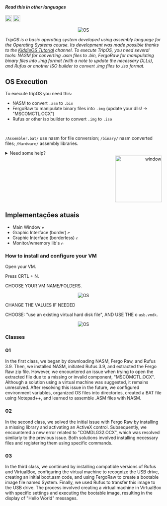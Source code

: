 #### _Read this in other languages_

<kbd>[<img title="English" alt="English" src="https://i.imgur.com/K0sBZSD.png" width="22">](README.md)</kbd>
<kbd>[<img title="Portuguese" alt="Brazillian portuguese" src="https://i.imgur.com/MZMUUJ6.png" width="22">](translations/README-PTBR.md)</kbd>

<p align="center">
  <img src="https://i.imgur.com/xnhjM7o.gif" alt="OS" />
</p>

_TripOS is a basic operating system developed using assembly language for the Operating Systems course. Its development was made possible thanks to the [KiddieOS Tutorial](https://www.youtube.com/watch?v=Jws7BHrts6g&list=PLsoiO2Be-2z8BfsSkspJfDiuKeC9-LSca&index=2) channel.
To execute TripOS, you need several tools: NASM for converting .asm files to .bin, FergoRaw for manipulating binary files into .img format (with a note to update the necessary DLLs), and Rufus or another ISO builder to convert .img files to .iso format._

## OS Execution

To execute tripOS you need this:
- NASM to convert `.asm` to `.bin`
- FergoRaw to manipulate binary files into `.img` (update your dlls! -> "MSCOMCTL.OCX")
- Rufus or other iso builder to convert `.img` to `.iso` 
<br>

`/Assembler.bat/` use nasm for file conversion;
`/binary/` nasm converted files;
`/Hardware/` assembly libraries.
<details>
<summary>Need some help?</summary>
<tr>
  <td>Link to NASM: <a href="https://www.nasm.us/index.php"><img alt="NASM" src="https://www.nasm.us/images/nasm.png" width="25"></a></td>
  <td>Link to RUFUS: <a href="https://rufus.ie/pt_BR/"><img alt="Rufus" src="https://rufus.ie/pics/rufus-128.png" width="25"></a></td>
  <td>Link to FERGORAW: <a href="https://www.fergonez.net/softwares/fraw"><img alt="Fergoraw" src="https://images.gofreedownload.net/hardware-floppy-34989.jpg" width="25"></a></td>
</tr>
</details>
<div align="right">
  <img src="https://i.imgur.com/9f0AnpO.gif" alt="window" width="150">
</div>

## Implementações atuais

- Main Window <a><img alt="checked" src="https://cdn3.emoji.gg/emojis/4562_AlienPls.gif" width="12"></a>
- Graphic Interface (border) <a><img alt="checked" src="https://cdn3.emoji.gg/emojis/4562_AlienPls.gif" width="12"></a>
- Graphic Interface (borderless) <a><img alt="checked" src="https://cdn3.emoji.gg/emojis/4562_AlienPls.gif" width="12"></a>
- Monitor/wmemory lib's <a><img alt="checked" src="https://cdn3.emoji.gg/emojis/4562_AlienPls.gif" width="12"></a>

### How to install and configure your VM

Open your VM.

Press CRTL + N.

CHOOSE YOUR VM NAME/FOLDERS.

<p align="center">
  <img src="https://i.imgur.com/19b1kej.png" alt="OS" />
</p>

CHANGE THE VALUES IF NEEDED

CHOOSE: "use an existing virtual hard disk file", AND USE THE o `usb.vmdk`.

<p align="center">
  <img src="https://i.imgur.com/gklLM5i.png" alt="OS" />
</p>

### Classes 

### 01
In the first class, we began by downloading NASM, Fergo Raw, and Rufus 3.9. Then, we installed NASM, initiated Rufus 3.9, and extracted the Fergo Raw zip file. However, we encountered an issue when trying to open the extracted file due to a missing or invalid component, "MSCOMCTL.OCX". Although a solution using a virtual machine was suggested, it remains unresolved. After resolving this issue in the future, we configured environment variables, organized OS files into directories, created a BAT file using Notepad++, and learned to assemble .ASM files with NASM.

### 02
In the second class, we solved the initial issue with Fergo Raw by installing a missing library and activating an ActiveX control. Subsequently, we encountered a new error related to "COMDLG32.OCX", which was resolved similarly to the previous issue. Both solutions involved installing necessary files and registering them using specific commands.

### 03
In the third class, we continued by installing compatible versions of Rufus and VirtualBox, configuring the virtual machine to recognize the USB drive, creating an initial boot.asm code, and using FergoRaw to create a bootable image file named System. Finally, we used Rufus to transfer this image to the USB drive. The process involved creating a virtual machine in VirtualBox with specific settings and executing the bootable image, resulting in the display of "Hello World" messages.
